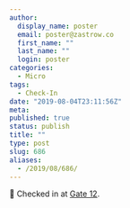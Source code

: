 ```yaml
---
author:
  display_name: poster
  email: poster@zastrow.co
  first_name: ""
  last_name: ""
  login: poster
categories:
  - Micro
tags:
  - Check-In
date: "2019-08-04T23:11:56Z"
meta:
published: true
status: publish
title: ""
type: post
slug: 686
aliases:
  - /2019/08/686/
---
```

<p><span>📍</span> Checked in at  <a href="http://4sq.com/jmbg0U">Gate 12</a>.</p>
